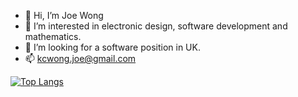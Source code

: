 - 👋 Hi, I’m Joe Wong
- 👀 I’m interested in electronic design, software development and mathematics.
- 🏢 I’m looking for a software position in UK.
- 📫 kcwong.joe@gmail.com

[![Top Langs](https://github-readme-stats.vercel.app/api/top-langs/?username=kcwongjoe&layout=compact)](https://github.com/anuraghazra/github-readme-stats)

<!---
kcwongjoe/kcwongjoe is a ✨ special ✨ repository because its `README.md` (this file) appears on your GitHub profile.
You can click the Preview link to take a look at your changes.
--->
